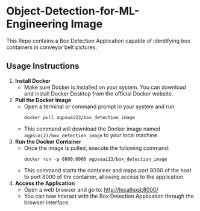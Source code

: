 <!DOCTYPE html>
<html lang="en">
<head>
<meta charset="UTF-8">
<meta name="viewport" content="width=device-width, initial-scale=1.0">
</head>
<body>
<h1>Object-Detection-for-ML-Engineering Image</h1>
<p>This Repo contains a Box Detection Application capable of identifying box containers in conveyor belt pictures.</p>

<h2>Usage Instructions</h2>

<ol>
  <li><strong>Install Docker</strong>
    <ul>
      <li>Make sure Docker is installed on your system. You can download and install Docker Desktop from the official Docker website.</li>
    </ul>
  </li>

  <li><strong>Pull the Docker Image</strong>
    <ul>
      <li>Open a terminal or command prompt in your system and run:
        <pre><code>docker pull agpsuai23/box_detection_image</code></pre>
      </li>
      <li>This command will download the Docker image named <code>agpsuai23/box_detection_image</code> to your local machine.</li>
    </ul>
  </li>

  <li><strong>Run the Docker Container</strong>
    <ul>
      <li>Once the image is pulled, execute the following command:
        <pre><code>docker run -p 8000:8000 agpsuai23/box_detection_image</code></pre>
      </li>
      <li>This command starts the container and maps port 8000 of the host to port 8000 of the container, allowing access to the application.</li>
    </ul>
  </li>

  <li><strong>Access the Application</strong>
    <ul>
      <li>Open a web browser and go to: <a href="http://localhost:8000/" target="_blank">http://localhost:8000/</a></li>
      <li>You can now interact with the Box Detection Application through the browser interface.</li>
    </ul>
  </li>
</ol>

</body>
</html>
